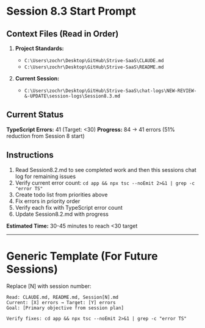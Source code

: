 # Session 8.3 Start Prompt

## Context Files (Read in Order)

1. **Project Standards:**
   - `C:\Users\zochr\Desktop\GitHub\Strive-SaaS\CLAUDE.md`
   - `C:\Users\zochr\Desktop\GitHub\Strive-SaaS\README.md`

2. **Current Session:**
   - `C:\Users\zochr\Desktop\GitHub\Strive-SaaS\chat-logs\NEW-REVIEW-&-UPDATE\session-logs\Session8.3.md`

## Current Status

**TypeScript Errors:** 41 (Target: <30)
**Progress:** 84 → 41 errors (51% reduction from Session 8 start)



## Instructions

1. Read Session8.2.md to see completed work and then this sessions chat log for remaining issues
2. Verify current error count: `cd app && npx tsc --noEmit 2>&1 | grep -c "error TS"`
3. Create todo list from priorities above
4. Fix errors in priority order
5. Verify each fix with TypeScript error count
6. Update Session8.2.md with progress

**Estimated Time:** 30-45 minutes to reach <30 target

---

# Generic Template (For Future Sessions)

Replace [N] with session number:

```
Read: CLAUDE.md, README.md, Session[N].md
Current: [X] errors → Target: [Y] errors
Goal: [Primary objective from session plan]

Verify fixes: cd app && npx tsc --noEmit 2>&1 | grep -c "error TS"
```
